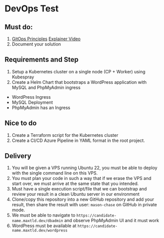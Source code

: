 # DevOps Test

## Must do:

1. [GitOps Principles](https://en.wikipedia.org/wiki/DevOps#GitOps) [Explainer Video](https://www.youtube.com/watch?v=f5EpcWp0THw)
2. Document your solution

## Requirements and Step


1. Setup a Kubernetes cluster on a single node (CP + Worker) using Kubespray
2. Create a Helm Chart that bootstraps a WordPress application with MySQL and PhpMyAdmin ingress

- WordPress Ingress
- MySQL Deployment
- PhpMyAdmin has an Ingress

## Nice to do

1. Create a Terraform script for the Kubernetes cluster
2. Create a CI/CD Azure Pipeline in YAML format in the root project.

## Delivery
1. You will be given a VPS running Ubuntu 22, you must be able to deploy with the single command line on this VPS.
2. You must plan your code in such a way that if we erase the VPS and start over, we must arrive at the same state that you intended.
3. Must have a single execution script/file that we can bootstrap and review your result in a clean Ubuntu server in our environment
4. Clone/copy this repository into a new GitHub repository and add your result, then share the result with user: `mason-chase` on GitHub in private mode.
5. We must be able to navigate to `https://candidate-name.maxtld.dev/dbadmin` and observe PhpMyAdmin UI and it must work
6. WordPress must be available at `https://candidate-name.maxtld.dev/wordpress`